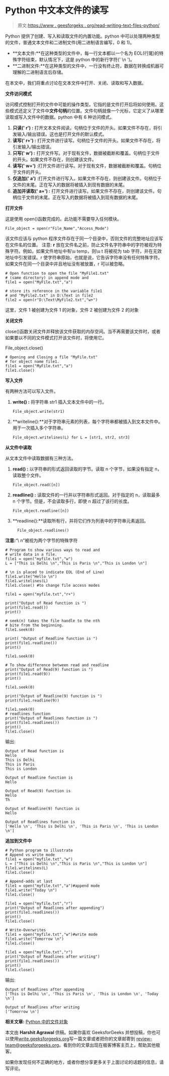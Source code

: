 # Python 中文本文件的读写

> 原文:[https://www . geesforgeks . org/read-writing-text-files-python/](https://www.geeksforgeeks.org/reading-writing-text-files-python/)

Python 提供了创建、写入和读取文件的内置功能。python 中可以处理两种类型的文件，普通文本文件和二进制文件(用二进制语言编写，0 和 1)。

*   **文本文件:**在这种类型的文件中，每一行文本都以一个名为 EOL(行尾)的特殊字符结束，默认情况下，这是 python 中的新行字符(' \n ')。
*   **二进制文件:**在这种类型的文件中，一行没有终止符，数据在转换成机器可理解的二进制语言后存储。

在本文中，我们将重点讨论在文本文件中打开、关闭、读取和写入数据。

**文件访问模式**

访问模式控制打开的文件中可能的操作类型。它指的是文件打开后将如何使用。这些模式还定义了文件中**文件句柄**的位置。文件句柄就像一个光标，它定义了从哪里读取或写入文件中的数据。python 中有 6 种访问模式。

1.  **只读(' r') :** 打开文本文件阅读。句柄位于文件的开头。如果文件不存在，将引发输入/输出错误。这也是打开文件的默认模式。
2.  **读写(' r+') :** 打开文件进行读写。句柄位于文件的开头。如果文件不存在，将引发输入/输出错误。
3.  **只写(' w') :** 打开文件写。对于现有文件，数据被截断和覆盖。句柄位于文件的开头。如果文件不存在，则创建该文件。
4.  **读写(' w+')** :打开文件进行读写。对于现有文件，数据被截断和覆盖。句柄位于文件的开头。
5.  **仅追加(' a')** :打开文件进行写入。如果文件不存在，则创建该文件。句柄位于文件的末尾。正在写入的数据将被插入到现有数据的末尾。
6.  **追加并读取(' a+') :** 打开文件进行读写。如果文件不存在，则创建该文件。句柄位于文件的末尾。正在写入的数据将被插入到现有数据的末尾。

**打开文件**

这是使用 open()函数完成的。此功能不需要导入任何模块。

```
File_object = open(r"File_Name","Access_Mode")
```

该文件应该与 python 程序文件存在于同一个目录中，否则文件的完整地址应该写在文件名的位置。
注意: **r** 放在文件名之前，防止文件名字符串中的字符被视为特殊字符。例如，如果文件地址中有\u temp，则\u t 将被视为 tab 字符，并在无效地址中引发错误。r 使字符串原始，也就是说，它告诉字符串没有任何特殊字符。如果文件在同一个目录中并且地址没有被放置，r 可以被忽略。

```
# Open function to open the file "MyFile1.txt" 
# (same directory) in append mode and
file1 = open("MyFile.txt","a")

# store its reference in the variable file1 
# and "MyFile2.txt" in D:\Text in file2
file2 = open(r"D:\Text\MyFile2.txt","w+")
```

这里，文件 1 被创建为文件 1 的对象，文件 2 被创建为文件 2 的对象

**关闭文件**

close()函数关闭文件并释放该文件获取的内存空间。当不再需要该文件时，或者如果要以不同的文件模式打开该文件时，将使用它。

File_object.close()

```
# Opening and Closing a file "MyFile.txt"
# for object name file1.
file1 = open("MyFile.txt","a")
file1.close()
```

**写入文件**

有两种方法可以写入文件。

1.  **write() :** 将字符串 str1 插入文本文件中的一行。

    ```
    File_object.write(str1)
    ```

2.  **writeline():**对于字符串元素的列表，每个字符串都被插入到文本文件中。用于一次插入多个字符串。

    ```
    File_object.writelines(L) for L = [str1, str2, str3] 
    ```

**从文件中读取**

从文本文件中读取数据有三种方法。

1.  **read() :** 以字符串的形式返回读取的字节。读取 n 个字节，如果没有指定 n，读取整个文件。

    ```
    File_object.read([n])
    ```

2.  **readline() :** 读取文件的一行并以字符串形式返回。对于指定的 n，读取最多 n 个字节。但是，不会读取多行，即使 n 超过了该行的长度。

    ```
    File_object.readline([n])
    ```

3.  **readline():**读取所有行，并将它们作为列表中的字符串元素返回。

    ```
      File_object.readlines()
    ```

**注意:**“\ n”被视为两个字节的特殊字符

```
# Program to show various ways to read and
# write data in a file.
file1 = open("myfile.txt","w")
L = ["This is Delhi \n","This is Paris \n","This is London \n"] 

# \n is placed to indicate EOL (End of Line)
file1.write("Hello \n")
file1.writelines(L)
file1.close() #to change file access modes

file1 = open("myfile.txt","r+") 

print("Output of Read function is ")
print(file1.read())
print()

# seek(n) takes the file handle to the nth
# bite from the beginning.
file1.seek(0) 

print( "Output of Readline function is ")
print(file1.readline()) 
print()

file1.seek(0)

# To show difference between read and readline
print("Output of Read(9) function is ") 
print(file1.read(9))
print()

file1.seek(0)

print("Output of Readline(9) function is ") 
print(file1.readline(9))

file1.seek(0)
# readlines function
print("Output of Readlines function is ") 
print(file1.readlines()) 
print()
file1.close()
```

输出:

```
Output of Read function is 
Hello 
This is Delhi 
This is Paris 
This is London 

Output of Readline function is 
Hello 

Output of Read(9) function is 
Hello 
Th

Output of Readline(9) function is 
Hello 

Output of Readlines function is 
['Hello \n', 'This is Delhi \n', 'This is Paris \n', 'This is London \n']

```

**追加到文件中**

```
# Python program to illustrate
# Append vs write mode
file1 = open("myfile.txt","w")
L = ["This is Delhi \n","This is Paris \n","This is London \n"] 
file1.writelines(L)
file1.close()

# Append-adds at last
file1 = open("myfile.txt","a")#append mode
file1.write("Today \n")
file1.close()

file1 = open("myfile.txt","r")
print("Output of Readlines after appending") 
print(file1.readlines())
print()
file1.close()

# Write-Overwrites
file1 = open("myfile.txt","w")#write mode
file1.write("Tomorrow \n")
file1.close()

file1 = open("myfile.txt","r")
print("Output of Readlines after writing") 
print(file1.readlines())
print()
file1.close()
```

输出:

```
Output of Readlines after appending
['This is Delhi \n', 'This is Paris \n', 'This is London \n', 'Today \n']

Output of Readlines after writing
['Tomorrow \n']

```

**相关文章:**
[Python 中的文件对象](https://www.geeksforgeeks.org/file-objects-python/)

本文由 **Harshit Agrawal** 供稿。如果你喜欢 GeeksforGeeks 并想投稿，你也可以使用[write.geeksforgeeks.org](http://www.write.geeksforgeeks.org)写一篇文章或者把你的文章邮寄到 review-team@geeksforgeeks.org。看到你的文章出现在极客博客主页上，帮助其他极客。

如果你发现任何不正确的地方，或者你想分享更多关于上面讨论的话题的信息，请写评论。